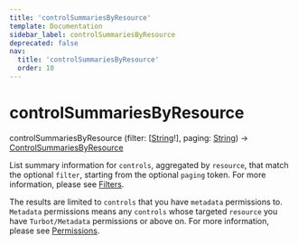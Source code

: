 ```yaml
---
title: 'controlSummariesByResource'
template: Documentation
sidebar_label: controlSummariesByResource
deprecated: false
nav:
  title: 'controlSummariesByResource'
  order: 10
---
```


# controlSummariesByResource

<div className="pb-4 font-roboto-slab text-lg"><span className="font-bold">controlSummariesByResource</span> <span style={{'fontWeight':400,'fontSize':'0.85em'}}>(filter: [<a href="/guardrails/docs/reference/graphql/scalar/String">String</a>!], paging: <a href="/guardrails/docs/reference/graphql/scalar/String">String</a>) &rarr; <a href="/guardrails/docs/reference/graphql/object/ControlSummariesByResource">ControlSummariesByResource</a></span>
</div>



List summary information for `controls`, aggregated by `resource`, that match the optional `filter`, starting from the optional `paging` token. For more information, please see [Filters](https://turbot.com/guardrails/docs/reference/filter).

The results are limited to `controls` that you have `metadata` permissions to. `Metadata` permissions means any `controls` whose targeted `resource` you have `Turbot/Metadata` permissions or above on. For more information, please see [Permissions](https://turbot.com/guardrails/docs/concepts/iam/permissions).
